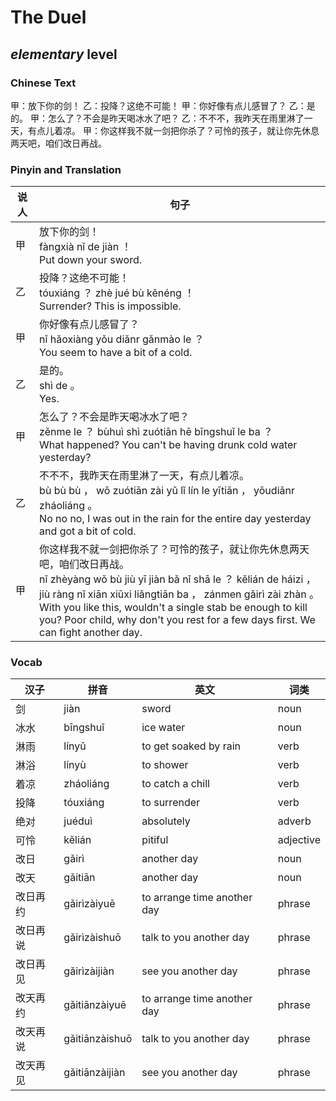 # The Duel
## *elementary* level

### Chinese Text
甲：放下你的剑！
乙：投降？这绝不可能！
甲：你好像有点儿感冒了？
乙：是的。
甲：怎么了？不会是昨天喝冰水了吧？
乙：不不不，我昨天在雨里淋了一天，有点儿着凉。
甲：你这样我不就一剑把你杀了？可怜的孩子，就让你先休息两天吧，咱们改日再战。

### Pinyin and Translation
|说人|句子|
|----|----|
|甲|放下你的剑！<br />fàngxià nǐ de jiàn ！<br />Put down your sword.|
|乙|投降？这绝不可能！<br />tóuxiáng ？ zhè jué bù kěnéng ！<br />Surrender? This is impossible.|
|甲|你好像有点儿感冒了？<br />nǐ hǎoxiàng yǒu  diǎnr gǎnmào le ？<br />You seem to have a bit of a cold.|
|乙|是的。<br />shì de 。<br />Yes.|
|甲|怎么了？不会是昨天喝冰水了吧？<br />zěnme le ？ bùhuì shì zuótiān hē bīngshuǐ le ba ？<br />What happened? You can't be having drunk cold water yesterday?|
|乙|不不不，我昨天在雨里淋了一天，有点儿着凉。<br />bù bù bù ， wǒ zuótiān zài yǔ lǐ lín le yītiān ， yǒudiǎnr zháoliáng 。<br />No no no, I was out in the rain for the entire day yesterday and got a bit of cold.|
|甲|你这样我不就一剑把你杀了？可怜的孩子，就让你先休息两天吧，咱们改日再战。<br />nǐ zhèyàng wǒ bù jiù yī jiàn bǎ nǐ shā le ？ kělián de háizi ， jiù ràng nǐ xiān xiūxi liǎngtiān ba ， zánmen gǎirì zài zhàn 。<br />With you like this, wouldn't a single stab be enough to kill you? Poor child, why don't you rest for a few days first. We can fight another day.|
### Vocab
|汉子|拼音|英文|词类|
|----|----|----|----|
|剑|jiàn|sword|noun|
|冰水|bīngshuǐ|ice water|noun|
|淋雨|línyǔ|to get soaked by rain|verb|
|淋浴|línyù|to shower|verb|
|着凉|zháoliáng|to catch a chill|verb|
|投降|tóuxiáng|to surrender|verb|
|绝对|juéduì|absolutely|adverb|
|可怜|kělián|pitiful|adjective|
|改日|gǎirì|another day|noun|
|改天|gǎitiān|another day|noun|
|改日再约|gǎirìzàiyuē|to arrange time another day|phrase|
|改日再说|gǎirìzàishuō|talk to you another day|phrase|
|改日再见|gǎirìzàijiàn|see you another day|phrase|
|改天再约|gǎitiānzàiyuē|to arrange time another day|phrase|
|改天再说|gǎitiānzàishuō|talk to you another day|phrase|
|改天再见|gǎitiānzàijiàn|see you another day|phrase|